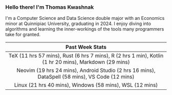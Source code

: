 
### Hello there! I'm Thomas Kwashnak

I'm a Computer Science and Data Science double major with an Economics
minor at Quinnipiac University, graduating in 2024.
I enjoy diving into algorithms and learning the inner-workings of the tools
many programmers take for granted.

| Past Week Stats |
| :---: |
| TeX (11 hrs 57 mins), Rust (6 hrs 7 mins), R (2 hrs 1 min), Kotlin (1 hr 20 mins), Markdown (29 mins) |
| Neovim (19 hrs 24 mins), Android Studio (2 hrs 16 mins), DataSpell (58 mins), VS Code (12 mins) |
| Linux (21 hrs 40 mins), Windows (58 mins), WSL (12 mins) |

